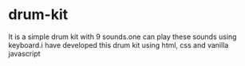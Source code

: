 # drum-kit
It is a simple drum kit with 9 sounds.one can play these sounds using keyboard.i have developed this drum kit using html, css and vanilla javascript
